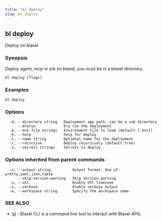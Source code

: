 ```yaml
---
title: "bl deploy"
slug: bl_deploy
---
```

## bl deploy

Deploy on blaxel

### Synopsis

Deploy agent, mcp or job on blaxel, you must be in a blaxel directory.

```
bl deploy [flags]
```

### Examples

```
bl deploy
```

### Options

```
  -d, --directory string   Deployment app path, can be a sub directory
      --dryrun             Dry run the deployment
  -e, --env-file strings   Environment file to load (default [.env])
  -h, --help               help for deploy
  -n, --name string        Optional name for the deployment
  -r, --recursive          Deploy recursively (default true)
  -s, --secrets strings    Secrets to deploy
```

### Options inherited from parent commands

```
  -o, --output string          Output format. One of: pretty,yaml,json,table
      --skip-version-warning   Skip version warning
  -u, --utc                    Enable UTC timezone
  -v, --verbose                Enable verbose output
  -w, --workspace string       Specify the workspace name
```

### SEE ALSO

* [bl](bl.md)	 - Blaxel CLI is a command line tool to interact with Blaxel APIs.

